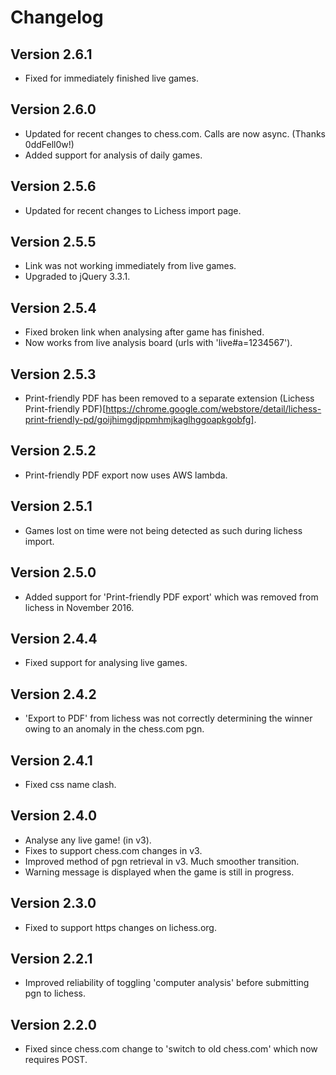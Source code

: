 # Changelog

## Version 2.6.1
* Fixed for immediately finished live games.

## Version 2.6.0
* Updated for recent changes to chess.com. Calls are now async. (Thanks 0ddFell0w!)
* Added support for analysis of daily games.

## Version 2.5.6
* Updated for recent changes to Lichess import page.

## Version 2.5.5

* Link was not working immediately from live games.  
* Upgraded to jQuery 3.3.1.

## Version 2.5.4

* Fixed broken link when analysing after game has finished.
* Now works from live analysis board (urls with 'live#a=1234567').

## Version 2.5.3

* Print-friendly PDF has been removed to a separate extension (Lichess Print-friendly PDF)[https://chrome.google.com/webstore/detail/lichess-print-friendly-pd/goijhimgdjppmhmjkaglhggoapkgobfg].

## Version 2.5.2

* Print-friendly PDF export now uses AWS lambda.

## Version 2.5.1

* Games lost on time were not being detected as such during lichess import.

## Version 2.5.0

* Added support for 'Print-friendly PDF export' which was removed from lichess in November 2016.

## Version 2.4.4

* Fixed support for analysing live games.

## Version 2.4.2

* 'Export to PDF' from lichess was not correctly determining the winner owing to an anomaly in the chess.com pgn.

## Version 2.4.1

* Fixed css name clash.

## Version 2.4.0

* Analyse any live game! (in v3).
* Fixes to support chess.com changes in v3.
* Improved method of pgn retrieval in v3. Much smoother transition.
* Warning message is displayed when the game is still in progress.

## Version 2.3.0

* Fixed to support https changes on lichess.org.

## Version 2.2.1

* Improved reliability of toggling 'computer analysis' before submitting pgn to lichess.

## Version 2.2.0

* Fixed since chess.com change to 'switch to old chess.com' which now requires POST.
